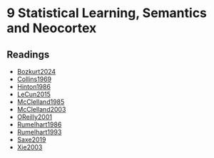# 9 Statistical Learning, Semantics and Neocortex

## Readings

- <a href="https://princetonuniversity.github.io/NEU-PSY-502/_static/pdf/Class%209/Bozkurt2024.pdf" download>Bozkurt2024</a>
- <a href="https://princetonuniversity.github.io/NEU-PSY-502/_static/pdf/Class%209/Collins1969.pdf" download>Collins1969</a>
- <a href="https://princetonuniversity.github.io/NEU-PSY-502/_static/pdf/Class%209/Hinton1986.pdf" download>Hinton1986</a>
- <a href="https://princetonuniversity.github.io/NEU-PSY-502/_static/pdf/Class%209/LeCun2015.pdf" download>LeCun2015</a>
- <a href="https://princetonuniversity.github.io/NEU-PSY-502/_static/pdf/Class%209/McClelland1985.pdf" download>McClelland1985</a>
- <a href="https://princetonuniversity.github.io/NEU-PSY-502/_static/pdf/Class%209/McClelland2003.pdf" download>McClelland2003</a>
- <a href="https://princetonuniversity.github.io/NEU-PSY-502/_static/pdf/Class%209/OReilly2001.pdf" download>OReilly2001</a>
- <a href="https://princetonuniversity.github.io/NEU-PSY-502/_static/pdf/Class%209/Rumelhart1986.pdf" download>Rumelhart1986</a>
- <a href="https://princetonuniversity.github.io/NEU-PSY-502/_static/pdf/Class%209/Rumelhart1993.pdf" download>Rumelhart1993</a>
- <a href="https://princetonuniversity.github.io/NEU-PSY-502/_static/pdf/Class%209/Saxe2019.pdf" download>Saxe2019</a>
- <a href="https://princetonuniversity.github.io/NEU-PSY-502/_static/pdf/Class%209/Xie2003.pdf" download>Xie2003</a>


